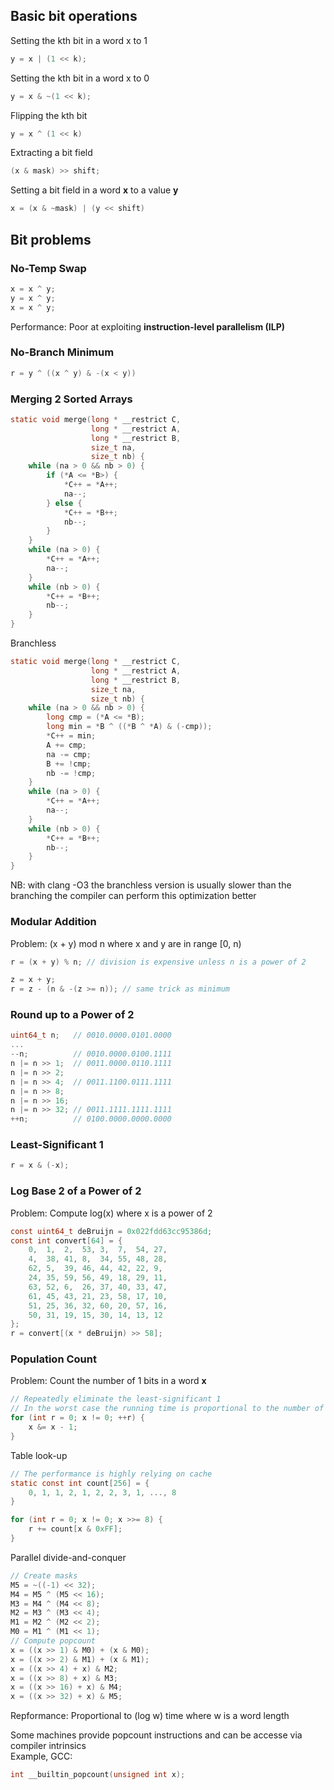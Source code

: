 ## Basic bit operations

Setting the kth bit in a word x to 1
```c
y = x | (1 << k);
```

Setting the kth bit in a word x to 0
```c
y = x & ~(1 << k);
```

Flipping the kth bit
```c
y = x ^ (1 << k)
```

Extracting a bit field
```c
(x & mask) >> shift;
```

Setting a bit field in a word **x** to a value **y**
```c
x = (x & ~mask) | (y << shift)
```

## Bit problems

### No-Temp Swap

```c
x = x ^ y;
y = x ^ y;
x = x ^ y;
```

Performance: Poor at exploiting __instruction-level parallelism (ILP)__

### No-Branch Minimum

```c
r = y ^ ((x ^ y) & -(x < y))
```

### Merging 2 Sorted Arrays

```c
static void merge(long * __restrict C,
                  long * __restrict A,
                  long * __restrict B,
                  size_t na,
                  size_t nb) {
    while (na > 0 && nb > 0) {
        if (*A <= *B>) {
            *C++ = *A++;
            na--;
        } else {
            *C++ = *B++;
            nb--;
        }
    }
    while (na > 0) {
        *C++ = *A++;
        na--;
    }
    while (nb > 0) {
        *C++ = *B++;
        nb--;
    }
}
```

Branchless
```c
static void merge(long * __restrict C,
                  long * __restrict A,
                  long * __restrict B,
                  size_t na,
                  size_t nb) {
    while (na > 0 && nb > 0) {
        long cmp = (*A <= *B);
        long min = *B ^ ((*B ^ *A) & (-cmp));
        *C++ = min;
        A += cmp;
        na -= cmp;
        B += !cmp;
        nb -= !cmp;
    }
    while (na > 0) {
        *C++ = *A++;
        na--;
    }
    while (nb > 0) {
        *C++ = *B++;
        nb--;
    }
}
```

NB: with clang -O3 the branchless version is usually slower than the branching the compiler can perform this optimization better

### Modular Addition

Problem: (x + y) mod n where x and y are in range [0, n)

```c
r = (x + y) % n; // division is expensive unless n is a power of 2

z = x + y;
r = z - (n & -(z >= n)); // same trick as minimum
```

### Round up to a Power of 2

```c
uint64_t n;   // 0010.0000.0101.0000
...
--n;          // 0010.0000.0100.1111
n |= n >> 1;  // 0011.0000.0110.1111
n |= n >> 2;
n |= n >> 4;  // 0011.1100.0111.1111
n |= n >> 8;
n |= n >> 16;
n |= n >> 32; // 0011.1111.1111.1111
++n;          // 0100.0000.0000.0000
```

### Least-Significant 1

```c
r = x & (-x);
```

### Log Base 2 of a Power of 2

Problem: Compute log(x) where x is a power of 2

```c
const uint64_t deBruijn = 0x022fdd63cc95386d;
const int convert[64] = {
    0,  1,  2,  53, 3,  7,  54, 27,
    4,  38, 41, 8,  34, 55, 48, 28,
    62, 5,  39, 46, 44, 42, 22, 9,
    24, 35, 59, 56, 49, 18, 29, 11,
    63, 52, 6,  26, 37, 40, 33, 47,
    61, 45, 43, 21, 23, 58, 17, 10,
    51, 25, 36, 32, 60, 20, 57, 16,
    50, 31, 19, 15, 30, 14, 13, 12
};
r = convert[(x * deBruijn) >> 58];
```

### Population Count

Problem: Count the number of 1 bits in a word **x**

```c
// Repeatedly eliminate the least-significant 1
// In the worst case the running time is proportional to the number of bits in the word
for (int r = 0; x != 0; ++r) {
    x &= x - 1;
}
```

Table look-up
```c
// The performance is highly relying on cache
static const int count[256] = {
    0, 1, 1, 2, 1, 2, 2, 3, 1, ..., 8
}

for (int r = 0; x != 0; x >>= 8) {
    r += count[x & 0xFF];
}
```

Parallel divide-and-conquer
```c
// Create masks
M5 = ~((-1) << 32);
M4 = M5 ^ (M5 << 16);
M3 = M4 ^ (M4 << 8);
M2 = M3 ^ (M3 << 4);
M1 = M2 ^ (M2 << 2);
M0 = M1 ^ (M1 << 1);
// Compute popcount
x = ((x >> 1) & M0) + (x & M0);
x = ((x >> 2) & M1) + (x & M1);
x = ((x >> 4) + x) & M2;
x = ((x >> 8) + x) & M3;
x = ((x >> 16) + x) & M4;
x = ((x >> 32) + x) & M5;
```

Repformance: Proportional to (log w) time where w is a word length

Some machines provide popcount instructions and can be accesse via compiler intrinsics\
Example, GCC:
```c
int __builtin_popcount(unsigned int x);
```
